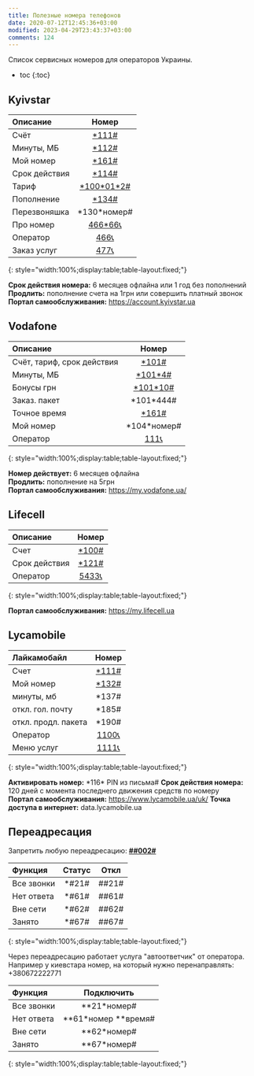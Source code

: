 ```yaml
---
title: Полезные номера телефонов
date: 2020-07-12T12:45:36+03:00
modified: 2023-04-29T23:43:37+03:00
comments: 124
---
```


Список сервисных номеров для операторов Украины.

- toc
{:toc}

## Kyivstar

Описание | Номер
:- | :-:
Счёт | [\*111#](tel:*111#)
Минуты, МБ | [\*112#](tel:*112#)
Мой номер | [\*161#](tel:*161#)
Срок действия | [\*114#](tel:*114#)
Тариф | [\*100\*01\*2#](tel:*100*01*2#)
Пополнение | [\*134# ](tel:*134# ) 
Перезвоняшка | \*130\*номер#
Про номер | [466\*66📞](tel:466*66)
Оператор | [466📞](tel:466)
Заказ услуг | [477📞](tel:477)
{: style="width:100%;display:table;table-layout:fixed;"}

**Срок действия номера:** 6 месяцев офлайна или 1 год без пополнений  
**Продлить:** пополнение счета на 1грн или совершить платный звонок  
**Портал самообслуживания:** <https://account.kyivstar.ua> 


## Vodafone

Описание | Номер
:- | :-:
Счёт, тариф, срок действия | [\*101#](tel:*101#)
Минуты, МБ | [\*101\*4#](tel:*101\4#)
Бонусы грн | [\*101\*10#](tel:*101*10#)
Заказ. пакет | \*101\*444#
Точное время | [\*161#](tel:*161#)
Мой номер | \*104\*номер#  
Оператор | [111📞](tel:111)
{: style="width:100%;display:table;table-layout:fixed;"}

**Номер действует:** 6 месяцев офлайна  
**Продлить:** пополнение на 5грн  
**Портал самообслуживания:** <https://my.vodafone.ua/>


## Lifecell

Описание | Номер
:- | :-:
Счет | [\*100#](tel:*100#)
Срок действия  | [\*121#](tel:*121#)
Оператор | [5433📞](tel:5433)
{: style="width:100%;display:table;table-layout:fixed;"}

**Портал самообслуживания:** <https://my.lifecell.ua>

## Lycamobile

Лайкамобайл | Номер
:- | :-:
Счет | [\*111#](tel:*111#)
Мой номер | [\*132#](tel:*132#)
минуты, мб | \*137#
откл. гол. почту | \*185#
откл. продл. пакета | \*190#
Оператор | [1100📞](tel:1100)
Меню услуг | [1111📞](tel:1111)
{: style="width:100%;display:table;table-layout:fixed;"}

**Активировать номер:** \*116\* PIN из письма#
**Срок действия номера:** 120 дней с момента последнего движения средств по номеру  
**Портал самообслуживания:** <https://www.lycamobile.ua/uk/>
**Точка доступа в интернет:** data.lycamobile.ua

## Переадресация

Запретить любую переадресацию: [**##002#**](tel:##002#)

Функция | Статус | Откл
:- | :-: | :-: 
Все звонки | \*#21# | ##21#
Нет ответа | \*#61# | ##61#
Вне сети | \*#62# | ##62#
Занято | \*#67# | ##67#
{: style="width:100%;display:table;table-layout:fixed;"}

Через переадресацию работает услуга "автоответчик" от оператора. Например у киевстара номер, на который нужно перенаправлять: +380672222771

Функция | Подключить
:- | :-: 
Все звонки | \*\*21\*номер#
Нет ответа | \*\*61\*номер \*\*время#
Вне сети | \*\*62\*номер#
Занято | \*\*67\*номер#
{: style="width:100%;display:table;table-layout:fixed;"}

